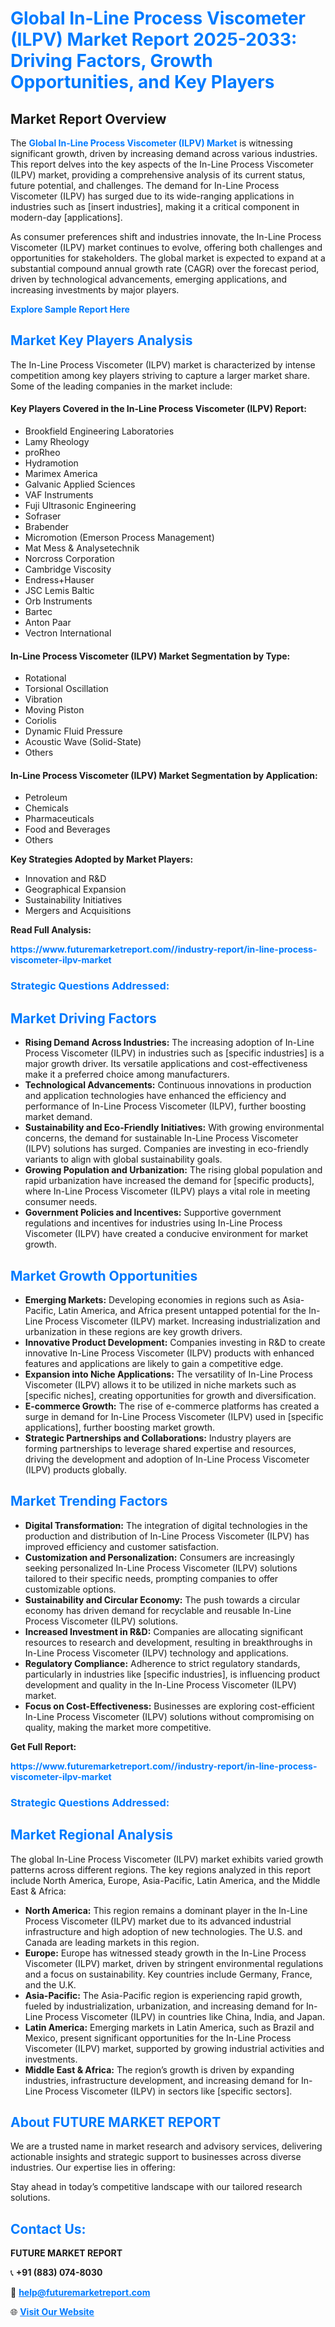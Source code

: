 <h1 style="color: #007BFF;">Global In-Line Process Viscometer (ILPV) Market Report 2025-2033: Driving Factors, Growth Opportunities, and Key Players</h1>

<section id="overview">
<h2>Market Report Overview</h2>
<p>The <a href="https://www.futuremarketreport.com//industry-report/in-line-process-viscometer-ilpv-market" style="color: #007BFF; text-decoration: none;"><strong>Global In-Line Process Viscometer (ILPV) Market</strong></a> is witnessing significant growth, driven by increasing demand across various industries. This report delves into the key aspects of the In-Line Process Viscometer (ILPV) market, providing a comprehensive analysis of its current status, future potential, and challenges. The demand for In-Line Process Viscometer (ILPV) has surged due to its wide-ranging applications in industries such as [insert industries], making it a critical component in modern-day [applications].</p>
<p>As consumer preferences shift and industries innovate, the In-Line Process Viscometer (ILPV) market continues to evolve, offering both challenges and opportunities for stakeholders. The global market is expected to expand at a substantial compound annual growth rate (CAGR) over the forecast period, driven by technological advancements, emerging applications, and increasing investments by major players.</p>
</section>

<section id="overview">
<p><a href="https://www.futuremarketreport.com//request-sample/reportId=46375" style="color: #007BFF; text-decoration: none;"><strong>Explore Sample Report Here</strong></a></p>
</section>

<section id="key-players">
<h2 style="color: #007BFF;">Market Key Players Analysis</h2>
<p>The In-Line Process Viscometer (ILPV) market is characterized by intense competition among key players striving to capture a larger market share. Some of the leading companies in the market include:</p>
<h4>Key Players Covered in the In-Line Process Viscometer (ILPV) Report:</h4>
<ul><li>Brookfield Engineering Laboratories</li><li>Lamy Rheology</li><li>proRheo</li><li>Hydramotion</li><li>Marimex America</li><li>Galvanic Applied Sciences</li><li>VAF Instruments</li><li>Fuji Ultrasonic Engineering</li><li>Sofraser</li><li>Brabender</li><li>Micromotion (Emerson Process Management)</li><li>Mat Mess &amp; Analysetechnik</li><li>Norcross Corporation</li><li>Cambridge Viscosity</li><li>Endress+Hauser</li><li>JSC Lemis Baltic</li><li>Orb Instruments</li><li>Bartec</li><li>Anton Paar</li><li>Vectron International</li></ul>
<h4>In-Line Process Viscometer (ILPV) Market Segmentation by Type:</h4>
<ul><li>Rotational</li><li>Torsional Oscillation</li><li>Vibration</li><li>Moving Piston</li><li>Coriolis</li><li>Dynamic Fluid Pressure</li><li>Acoustic Wave (Solid-State)</li><li>Others</li></ul>

<h4>In-Line Process Viscometer (ILPV) Market Segmentation by Application:</h4>
<ul><li>Petroleum</li><li>Chemicals</li><li>Pharmaceuticals</li><li>Food and Beverages</li><li>Others</li></ul>
<p><strong>Key Strategies Adopted by Market Players:</strong></p>
<ul>
<li>Innovation and R&D</li>
<li>Geographical Expansion</li>
<li>Sustainability Initiatives</li>
<li>Mergers and Acquisitions</li>
</ul>
</section>

<section>
<p><strong>Read Full Analysis: </strong></p><a href="https://www.futuremarketreport.com//industry-report/in-line-process-viscometer-ilpv-market" style="color: #007BFF; text-decoration: none;"><strong>https://www.futuremarketreport.com//industry-report/in-line-process-viscometer-ilpv-market</strong></a>
<h3 style="color: #007BFF;">Strategic Questions Addressed:</h3>
</section>

<section id="driving-factors">
<h2 style="color: #007BFF;">Market Driving Factors</h2>
<ul>
<li><strong>Rising Demand Across Industries:</strong> The increasing adoption of In-Line Process Viscometer (ILPV) in industries such as [specific industries] is a major growth driver. Its versatile applications and cost-effectiveness make it a preferred choice among manufacturers.</li>
<li><strong>Technological Advancements:</strong> Continuous innovations in production and application technologies have enhanced the efficiency and performance of In-Line Process Viscometer (ILPV), further boosting market demand.</li>
<li><strong>Sustainability and Eco-Friendly Initiatives:</strong> With growing environmental concerns, the demand for sustainable In-Line Process Viscometer (ILPV) solutions has surged. Companies are investing in eco-friendly variants to align with global sustainability goals.</li>
<li><strong>Growing Population and Urbanization:</strong> The rising global population and rapid urbanization have increased the demand for [specific products], where In-Line Process Viscometer (ILPV) plays a vital role in meeting consumer needs.</li>
<li><strong>Government Policies and Incentives:</strong> Supportive government regulations and incentives for industries using In-Line Process Viscometer (ILPV) have created a conducive environment for market growth.</li>
</ul>
</section>

<section id="growth-opportunities">
<h2 style="color: #007BFF;">Market Growth Opportunities</h2>
<ul>
<li><strong>Emerging Markets:</strong> Developing economies in regions such as Asia-Pacific, Latin America, and Africa present untapped potential for the In-Line Process Viscometer (ILPV) market. Increasing industrialization and urbanization in these regions are key growth drivers.</li>
<li><strong>Innovative Product Development:</strong> Companies investing in R&D to create innovative In-Line Process Viscometer (ILPV) products with enhanced features and applications are likely to gain a competitive edge.</li>
<li><strong>Expansion into Niche Applications:</strong> The versatility of In-Line Process Viscometer (ILPV) allows it to be utilized in niche markets such as [specific niches], creating opportunities for growth and diversification.</li>
<li><strong>E-commerce Growth:</strong> The rise of e-commerce platforms has created a surge in demand for In-Line Process Viscometer (ILPV) used in [specific applications], further boosting market growth.</li>
<li><strong>Strategic Partnerships and Collaborations:</strong> Industry players are forming partnerships to leverage shared expertise and resources, driving the development and adoption of In-Line Process Viscometer (ILPV) products globally.</li>
</ul>
</section>

<section id="trending-factors">
<h2 style="color: #007BFF;">Market Trending Factors</h2>
<ul>
<li><strong>Digital Transformation:</strong> The integration of digital technologies in the production and distribution of In-Line Process Viscometer (ILPV) has improved efficiency and customer satisfaction.</li>
<li><strong>Customization and Personalization:</strong> Consumers are increasingly seeking personalized In-Line Process Viscometer (ILPV) solutions tailored to their specific needs, prompting companies to offer customizable options.</li>
<li><strong>Sustainability and Circular Economy:</strong> The push towards a circular economy has driven demand for recyclable and reusable In-Line Process Viscometer (ILPV) solutions.</li>
<li><strong>Increased Investment in R&D:</strong> Companies are allocating significant resources to research and development, resulting in breakthroughs in In-Line Process Viscometer (ILPV) technology and applications.</li>
<li><strong>Regulatory Compliance:</strong> Adherence to strict regulatory standards, particularly in industries like [specific industries], is influencing product development and quality in the In-Line Process Viscometer (ILPV) market.</li>
<li><strong>Focus on Cost-Effectiveness:</strong> Businesses are exploring cost-efficient In-Line Process Viscometer (ILPV) solutions without compromising on quality, making the market more competitive.</li>
</ul>
</section>

<section>
<p><strong>Get Full Report: </strong></p><a href="https://www.futuremarketreport.com//industry-report/in-line-process-viscometer-ilpv-market" style="color: #007BFF; text-decoration: none;"><strong>https://www.futuremarketreport.com//industry-report/in-line-process-viscometer-ilpv-market</strong></a>
<h3 style="color: #007BFF;">Strategic Questions Addressed:</h3>
</section>


<section id="regional-analysis">
<h2 style="color: #007BFF;">Market Regional Analysis</h2>
<p>The global In-Line Process Viscometer (ILPV) market exhibits varied growth patterns across different regions. The key regions analyzed in this report include North America, Europe, Asia-Pacific, Latin America, and the Middle East & Africa:</p>
<ul>
<li><strong>North America:</strong> This region remains a dominant player in the In-Line Process Viscometer (ILPV) market due to its advanced industrial infrastructure and high adoption of new technologies. The U.S. and Canada are leading markets in this region.</li>
<li><strong>Europe:</strong> Europe has witnessed steady growth in the In-Line Process Viscometer (ILPV) market, driven by stringent environmental regulations and a focus on sustainability. Key countries include Germany, France, and the U.K.</li>
<li><strong>Asia-Pacific:</strong> The Asia-Pacific region is experiencing rapid growth, fueled by industrialization, urbanization, and increasing demand for In-Line Process Viscometer (ILPV) in countries like China, India, and Japan.</li>
<li><strong>Latin America:</strong> Emerging markets in Latin America, such as Brazil and Mexico, present significant opportunities for the In-Line Process Viscometer (ILPV) market, supported by growing industrial activities and investments.</li>
<li><strong>Middle East & Africa:</strong> The region’s growth is driven by expanding industries, infrastructure development, and increasing demand for In-Line Process Viscometer (ILPV) in sectors like [specific sectors].</li>
</ul>
</section>

<footer>
<h2 style="color: #007BFF;">About FUTURE MARKET REPORT</h2>
<p>We are a trusted name in market research and advisory services, delivering actionable insights and strategic support to businesses across diverse industries. Our expertise lies in offering:</p>

<p>Stay ahead in today’s competitive landscape with our tailored research solutions.</p>

<h2 style="color: #007BFF;">Contact Us:</h2>
<p><strong>FUTURE MARKET REPORT</strong></p>
<p>📞 <strong>+91 (883) 074-8030</strong></p>
<p>📧 <strong><a href="mailto:help@futuremarketreport.com" style="color: #007BFF;">help@futuremarketreport.com</a></strong></p>
<p>🌐 <strong><a href="https://www.futuremarketreport.com/" style="color: #007BFF;">Visit Our Website</a></strong></p>
</footer>